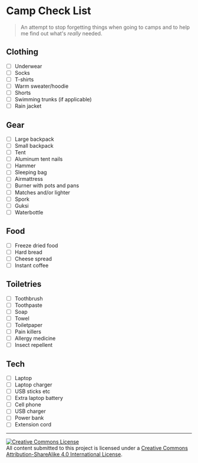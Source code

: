 # Camp Check List

> An attempt to stop forgetting things when going to camps and to help me find out what's *really* needed.

## Clothing

- [ ] Underwear
- [ ] Socks
- [ ] T-shirts
- [ ] Warm sweater/hoodie
- [ ] Shorts
- [ ] Swimming trunks (if applicable)
- [ ] Rain jacket

## Gear

- [ ] Large backpack
- [ ] Small backpack
- [ ] Tent
- [ ] Aluminum tent nails
- [ ] Hammer
- [ ] Sleeping bag
- [ ] Airmattress
- [ ] Burner with pots and pans
- [ ] Matches and/or lighter
- [ ] Spork
- [ ] Guksi
- [ ] Waterbottle

## Food

- [ ] Freeze dried food
- [ ] Hard bread
- [ ] Cheese spread
- [ ] Instant coffee

## Toiletries

- [ ] Toothbrush
- [ ] Toothpaste
- [ ] Soap
- [ ] Towel
- [ ] Toiletpaper
- [ ] Pain killers
- [ ] Allergy medicine
- [ ] Insect repellent

## Tech

- [ ] Laptop
- [ ] Laptop charger
- [ ] USB sticks etc
- [ ] Extra laptop battery
- [ ] Cell phone
- [ ] USB charger
- [ ] Power bank
- [ ] Extension cord

-----------------------------------------------------------

<a rel="license" href="https://creativecommons.org/licenses/by-sa/4.0/"><img alt="Creative Commons License" style="border-width:0" src="https://i.creativecommons.org/l/by-sa/4.0/88x31.png" /></a><br />All content submitted to this project is licensed under a <a rel="license" href="https://creativecommons.org/licenses/by-sa/4.0/">Creative Commons Attribution-ShareAlike 4.0 International License</a>.
